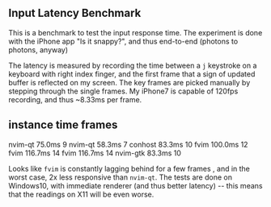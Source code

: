 Input Latency Benchmark
-----------------------

This is a benchmark to test the input response time.
The experiment is done with the iPhone app "Is it snappy?", and thus end-to-end (photons to photons, anyway)

The latency is measured by recording the time between a `j` keystroke on a keyboard with right index finger, and the first frame that a sign of updated buffer is reflected on my screen.
The key frames are picked manually by stepping through the single frames.
My iPhone7 is capable of 120fps recording, and thus ~8.33ms per frame.

instance    time        frames
------------------------------
nvim-qt     75.0ms      9
nvim-qt     58.3ms      7
conhost     83.3ms      10
fvim        100.0ms     12
fvim        116.7ms     14
fvim        116.7ms     14
nvim-gtk    83.3ms      10

Looks like `fvim` is constantly lagging behind for a few frames , and in the worst case, 2x less responsive than `nvim-qt`.
The tests are done on Windows10, with immediate renderer (and thus better latency) -- this means that the readings on X11 will be even worse.
